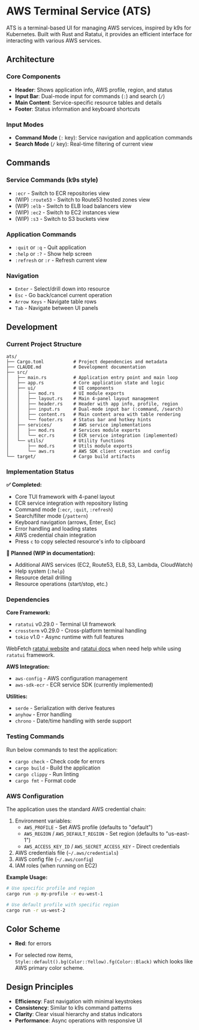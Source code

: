 # AWS Terminal Service (ATS)

ATS is a terminal-based UI for managing AWS services, inspired by k9s for
Kubernetes. Built with Rust and Ratatui, it provides an efficient interface for
interacting with various AWS services.

## Architecture

### Core Components

- **Header**: Shows application info, AWS profile, region, and status
- **Input Bar**: Dual-mode input for commands (`:`) and search (`/`)
- **Main Content**: Service-specific resource tables and details
- **Footer**: Status information and keyboard shortcuts

### Input Modes

- **Command Mode** (`:` key): Service navigation and application commands
- **Search Mode** (`/` key): Real-time filtering of current view

## Commands

### Service Commands (k9s style)

- `:ecr` - Switch to ECR repositories view
- (WIP) `:route53` - Switch to Route53 hosted zones view
- (WIP) `:elb` - Switch to ELB load balancers view
- (WIP) `:ec2` - Switch to EC2 instances view
- (WIP) `:s3` - Switch to S3 buckets view

### Application Commands

- `:quit` or `:q` - Quit application
- `:help` or `:?` - Show help screen
- `:refresh` or `:r` - Refresh current view

### Navigation

- `Enter` - Select/drill down into resource
- `Esc` - Go back/cancel current operation
- `Arrow Keys` - Navigate table rows
- `Tab` - Navigate between UI panels

## Development

### Current Project Structure

```
ats/
├── Cargo.toml           # Project dependencies and metadata
├── CLAUDE.md            # Development documentation
├── src/
│   ├── main.rs          # Application entry point and main loop
│   ├── app.rs           # Core application state and logic
│   ├── ui/              # UI components
│   │   ├── mod.rs       # UI module exports
│   │   ├── layout.rs    # Main 4-panel layout management
│   │   ├── header.rs    # Header with app info, profile, region
│   │   ├── input.rs     # Dual-mode input bar (:command, /search)
│   │   ├── content.rs   # Main content area with table rendering
│   │   └── footer.rs    # Status bar and hotkey hints
│   ├── services/        # AWS service implementations
│   │   ├── mod.rs       # Services module exports
│   │   └── ecr.rs       # ECR service integration (implemented)
│   └── utils/           # Utility functions
│       ├── mod.rs       # Utils module exports
│       └── aws.rs       # AWS SDK client creation and config
└── target/              # Cargo build artifacts
```

### Implementation Status

**✅ Completed:**

- Core TUI framework with 4-panel layout
- ECR service integration with repository listing
- Command mode (`:ecr`, `:quit`, `:refresh`)
- Search/filter mode (`/pattern`)
- Keyboard navigation (arrows, Enter, Esc)
- Error handling and loading states
- AWS credential chain integration
- Press `c` to copy selected resource's info to clipboard

**🚧 Planned (WIP in documentation):**

- Additional AWS services (EC2, Route53, ELB, S3, Lambda, CloudWatch)
- Help system (`:help`)
- Resource detail drilling
- Resource operations (start/stop, etc.)

### Dependencies

**Core Framework:**

- `ratatui` v0.29.0 - Terminal UI framework
- `crossterm` v0.29.0 - Cross-platform terminal handling
- `tokio` v1.0 - Async runtime with full features

WebFetch [ratatui website](https://ratatui.rs/) and
[ratatui docs](https://docs.rs/ratatui/latest/ratatui/index.html) when need help
while using `ratatui` framework.

**AWS Integration:**

- `aws-config` - AWS configuration management
- `aws-sdk-ecr` - ECR service SDK (currently implemented)

**Utilities:**

- `serde` - Serialization with derive features
- `anyhow` - Error handling
- `chrono` - Date/time handling with serde support

### Testing Commands

Run below commands to test the application:

- `cargo check` - Check code for errors
- `cargo build` - Build the application
- `cargo clippy` - Run linting
- `cargo fmt` - Format code

### AWS Configuration

The application uses the standard AWS credential chain:

1. Environment variables:
   - `AWS_PROFILE` - Set AWS profile (defaults to "default")
   - `AWS_REGION` / `AWS_DEFAULT_REGION` - Set region (defaults to "us-east-1")
   - `AWS_ACCESS_KEY_ID` / `AWS_SECRET_ACCESS_KEY` - Direct credentials
2. AWS credentials file (`~/.aws/credentials`)
3. AWS config file (`~/.aws/config`)
4. IAM roles (when running on EC2)

**Example Usage:**

```bash
# Use specific profile and region
cargo run -p my-profile -r eu-west-1

# Use default profile with specific region
cargo run -r us-west-2
```

## Color Scheme

- **Red**: for errors

- For selected row items, `Style::default().bg(Color::Yellow).fg(Color::Black)`
  which looks like AWS primary color scheme.

## Design Principles

- **Efficiency**: Fast navigation with minimal keystrokes
- **Consistency**: Similar to k9s command patterns
- **Clarity**: Clear visual hierarchy and status indicators
- **Performance**: Async operations with responsive UI
